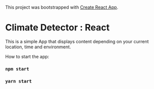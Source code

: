 This project was bootstrapped with [Create React App](https://github.com/facebook/create-react-app).

# Climate Detector : React

This is a simple App that displays content depending on your current location, time and environment.

How to start the app:
### `npm start`
### `yarn start`
